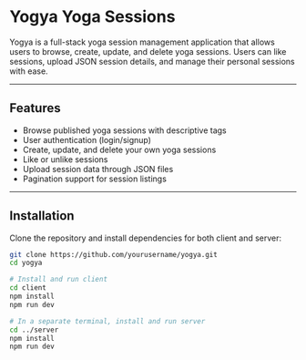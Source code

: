 # Yogya Yoga Sessions

Yogya is a full-stack yoga session management application that allows users to browse, create, update, and delete yoga sessions. Users can like sessions, upload JSON session details, and manage their personal sessions with ease.

---

## Features

- Browse published yoga sessions with descriptive tags  
- User authentication (login/signup)  
- Create, update, and delete your own yoga sessions  
- Like or unlike sessions  
- Upload session data through JSON files  
- Pagination support for session listings  

---

## Installation

Clone the repository and install dependencies for both client and server:

```bash
git clone https://github.com/yourusername/yogya.git
cd yogya

# Install and run client
cd client
npm install
npm run dev

# In a separate terminal, install and run server
cd ../server
npm install
npm run dev
